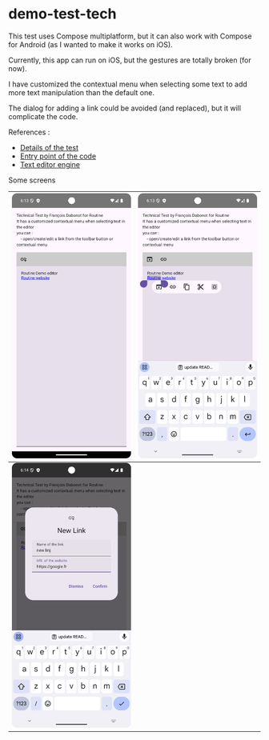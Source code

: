 # demo-test-tech


This test uses Compose multiplatform, but it can also work with Compose for Android (as I wanted to make it works on iOS).

Currently, this app can run on iOS, but the gestures are totally broken (for now).

I have customized the contextual menu when selecting some text to add more text manipulation than the default one.

The dialog for adding a link could be avoided (and replaced), but it will complicate the code.

References :

- [Details of the test](https://routineco.notion.site/Exercise-iOS-Android-links-99dbff03302440ff88d605d50aaeb27b)
- [Entry point of the code](composeApp/src/commonMain/kotlin/fr/francoisdabonot/routinetexteditor/App.kt)
- [Text editor engine](https://github.com/MohamedRejeb/compose-rich-editor)

Some screens

| ![simple](./screens/screen1.png)       | ![with selection](./screens/screen2.png) |
|----------------------------------------|------------------------------------------|
| ![add new link](./screens/screen3.png) |                                          |

